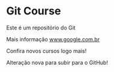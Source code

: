 # Git Course

 Este é um repositório do Git

 Mais informação www.google.com.br

 Confira novos cursos logo mais!

 Alteração nova para subir para o GitHub!